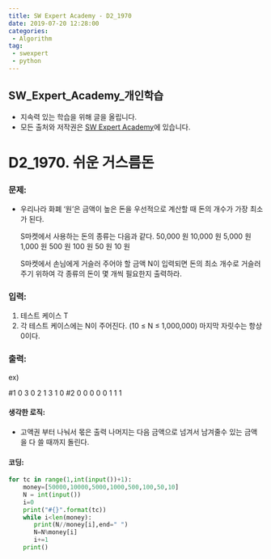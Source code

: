 ```yaml
---
title: SW Expert Academy - D2_1970
date: 2019-07-20 12:28:00
categories:
 - Algorithm
tag:
 - swexpert
 - python
---
```


## SW_Expert_Academy_개인학습

- 지속력 있는 학습을 위해 글을 올립니다.
- 모든 출처와 저작권은 [SW Expert Academy][출처]에 있습니다.



# D2_1970. 쉬운 거스름돈

### 문제:

- 우리나라 화폐 ‘원’은 금액이 높은 돈을 우선적으로 계산할 때 돈의 개수가 가장 최소가 된다.

  S마켓에서 사용하는 돈의 종류는 다음과 같다.
  50,000 원
  10,000 원
  5,000 원
  1,000 원
  500 원
  100 원
  50 원
  10 원

  S마켓에서 손님에게 거슬러 주어야 할 금액 N이 입력되면 돈의 최소 개수로 거슬러 주기 위하여 각 종류의 돈이 몇 개씩 필요한지 출력하라.  

### 입력:

1. 테스트 케이스 T
2. 각 테스트 케이스에는 N이 주어진다. (10 ≤ N ≤ 1,000,000) 마지막 자릿수는 항상 0이다.



### 출력:

ex)

#1
0 3 0 2 1 3 1 0
#2
0 0 0 0 0 1 1 1



#### 생각한 로직:

- 고액권 부터 나눠서 몫은 출력 나머지는 다음 금액으로 넘겨서 남겨줄수 있는 금액을 다 쓸 때까지 돌린다.

#### 코딩:

```python
for tc in range(1,int(input())+1):
    money=[50000,10000,5000,1000,500,100,50,10]
    N = int(input())
    i=0
    print("#{}".format(tc))
    while i<len(money):
       print(N//money[i],end=" ")
       N=N%money[i]
       i+=1
    print()
```



[출처]: https://www.swexpertacademy.com/